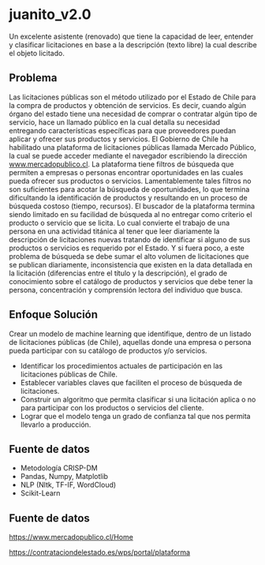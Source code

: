 # juanito_v2.0
Un excelente asistente (renovado) que tiene la capacidad de leer, entender y clasificar licitaciones en base a la descripción (texto libre) la cual describe el objeto licitado.

## Problema
Las licitaciones públicas son el método utilizado por el Estado de Chile para la compra de productos y obtención de servicios. Es decir, cuando algún órgano del estado tiene una necesidad de comprar o contratar algún tipo de servicio, hace un llamado público en la cual detalla su necesidad entregando características específicas para que proveedores puedan aplicar y ofrecer sus productos y servicios. El Gobierno de Chile ha habilitado una plataforma de licitaciones públicas llamada Mercado Público, la cual se puede acceder mediante el navegador escribiendo la dirección www.mercadopublico.cl. La plataforma tiene filtros de búsqueda que permiten a empresas o personas encontrar oportunidades en las cuales pueda ofrecer sus productos o servicios. Lamentablemente tales filtros no son suficientes para acotar la búsqueda de oportunidades, lo que termina dificultando la identificación de productos y resultando en un proceso de búsqueda costoso (tiempo, recursos). El buscador de la plataforma termina siendo limitado en su facilidad de búsqueda al no entregar como criterio el producto o servicio que se licita. Lo cual convierte el trabajo de una persona en una actividad titánica al tener que leer diariamente la descripción de licitaciones nuevas tratando de identificar si alguno de sus productos o servicios es requerido por el Estado. Y si fuera poco, a este problema de búsqueda se debe sumar el alto volumen de licitaciones que se publican diariamente, inconsistencia que existen en la data detallada en la licitación (diferencias entre el título y la descripción), el grado de conocimiento sobre el catálogo de productos y servicios que debe tener la persona, concentración y comprensión lectora del individuo que busca.

## Enfoque Solución
Crear un modelo de machine learning que identifique, dentro de un listado de licitaciones públicas (de Chile), aquellas donde una empresa o persona pueda participar con su catálogo de productos y/o servicios.

- Identificar los procedimientos actuales de participación en las licitaciones públicas de Chile.
- Establecer variables claves que faciliten el proceso de búsqueda de licitaciones.
- Construir un algoritmo que permita clasificar si una licitación aplica o no para participar con los productos o servicios del cliente.
- Lograr que el modelo tenga un grado de confianza tal que nos permita llevarlo a producción.

## Fuente de datos
- Metodología CRISP-DM
- Pandas, Numpy, Matplotlib
- NLP (Nltk, TF-IF, WordCloud)
- Scikit-Learn

## Fuente de datos
https://www.mercadopublico.cl/Home

https://contrataciondelestado.es/wps/portal/plataforma

